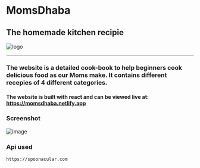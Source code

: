 # MomsDhaba
## The homemade kitchen recipie
<img src="https://mummydadhaba.netlify.app/media/logo.ico" alt="logo" />
<hr />

### The website is a detailed cook-book to help beginners cook delicious food as our Moms make. It contains different recepies of 4 different categories.
#### The website is built with react and can be viewed live at: https://momsdhaba.netlify.app

### Screenshot
![image](https://user-images.githubusercontent.com/30944790/135566546-6bd8f89e-9c08-4827-a88e-1dd6e5236419.png)

### Api used
  ``` https://spoonacular.com ```
